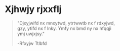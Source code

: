 # Xjhwjy rjxxflj

>"Djxyjwifd nx mnxytwd, ytrtwwtb nx f rdxyjwd,  
gzy, ytifd nx f lnky. Ymfy nx bmd ny nx hfqqji  
ymj uwjxjsy."
>
>-Rfxyjw Ttlbfd
